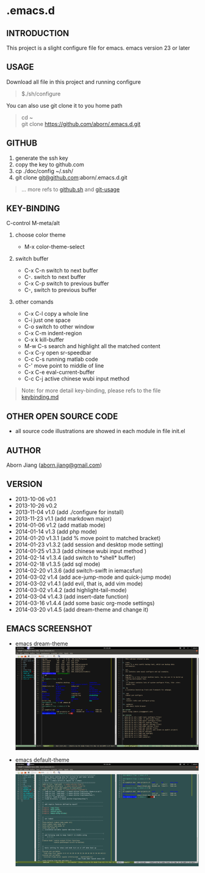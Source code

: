 .emacs.d
==========

## INTRODUCTION
This project is a slight configure file for emacs.
emacs version 23 or later

## USAGE
Download all file in this project and running configure  
> $./sh/configure

You can also use git clone it to you home path
> cd ~  
> git clone https://github.com/aborn/.emacs.d.git

## GITHUB
1. generate the ssh key
2. copy the key to github.com
3. cp ./doc/config ~/.ssh/
4. git clone git@github.com:aborn/.emacs.d.git

> ... more refs to
  [github.sh](https://github.com/aborn/.emacs.d/blob/master/sh/github.sh
  "github.com clone setting initial.") and
  [git-usage](https://github.com/aborn/.emacs.d/blob/master/doc/git-usage.md
  "how to use git.")

## KEY-BINDING
C-control
M-meta/alt

1. choose color theme
	*  M-x color-theme-select

2. switch buffer    
	* C-x C-n  switch to next buffer
    * C-.      switch to next buffer
	* C-x C-p  switch to previous buffer
    * C-,      switch to previous buffer

3. other comands
	* C-x C-l  copy a whole line
	* C-i      just one space
	* C-o      switch to other window
    * C-x C-m  indent-region
    * C-x k    kill-buffer
    * M-w C-s  search and highlight all the matched content
    * C-x C-y  open sr-speedbar
    * C-c C-s  running matlab code
    * C-'      move point to middle of line
    * C-x C-e  eval-current-buffer
    * C-c C-j  active chinese wubi input method

> Note: for more detail key-binding, please refs to the file
> [keybinding.md](https://github.com/aborn/.emacs.d/blob/master/doc/keybinding.md 
> "all hot-key instructions in this repo")

## OTHER OPEN SOURCE CODE
* all source code illustrations are showed in each module in file init.el

## AUTHOR
Aborn Jiang (aborn.jiang@gmail.com)

## VERSION
* 2013-10-06 v0.1
* 2013-10-26 v0.2
* 2013-11-04 v1.0   (add ./configure for install)
* 2013-11-23 v1.1   (add markdown major)
* 2014-01-06 v1.2   (add matlab mode)
* 2014-01-14 v1.3   (add php mode)
* 2014-01-20 v1.3.1 (add % move point to matched bracket)
* 2014-01-23 v1.3.2 (add session and desktop mode setting)
* 2014-01-25 v1.3.3 (add chinese wubi input method )
* 2014-02-14 v1.3.4 (add switch to \*shell\* buffer)
* 2014-02-18 v1.3.5 (add sql mode)
* 2014-02-20 v1.3.6 (add switch-swift in iemacsfun)
* 2014-03-02 v1.4   (add ace-jump-mode and quick-jump mode)
* 2014-03-02 v1.4.1 (add evil, that is, add vim mode)
* 2014-03-02 v1.4.2 (add highlight-tail-mode)
* 2014-03-04 v1.4.3 (add insert-date function)
* 2014-03-16 v1.4.4 (add some basic org-mode settings)
* 2014-03-20 v1.4.5 (add dream-theme and change it)

## EMACS SCREENSHOT
* emacs dream-theme
![](emacs-dream.png "my emacs dream-theme screenshot")

* emacs default-theme
![](emacs-default.png "my emacs default-theme screenshot")




